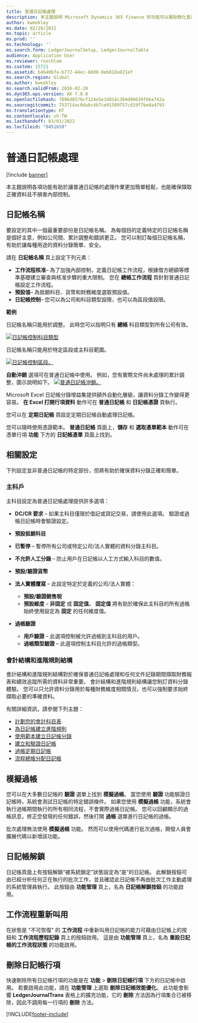 ```yaml
---
title: 普通日記帳處理
description: 本主題說明 Microsoft Dynamics 365 Finance 的功能可以幫助簡化普通日記帳的處理作業，也可以幫助確保擷取正確資料且不損害內部控制。
author: kweekley
ms.date: 02/28/2022
ms.topic: article
ms.prod: ''
ms.technology: ''
ms.search.form: LedgerJournalSetup, LedgerJournalTable
audience: Application User
ms.reviewer: roschlom
ms.custom: 15721
ms.assetid: b4b406fa-b772-44ec-8dd8-8eb818a921ef
ms.search.region: Global
ms.author: kweekley
ms.search.validFrom: 2016-02-28
ms.dyn365.ops.version: AX 7.0.0
ms.openlocfilehash: 7096d8576cf124e5e1d814c360d96639f66a742a
ms.sourcegitcommit: 753714ac0dabc4b7ce91509757cd19f7be4a4793
ms.translationtype: HT
ms.contentlocale: zh-TW
ms.lasthandoff: 03/01/2022
ms.locfileid: "8451659"
---
```

# <a name="general-journal-processing"></a>普通日記帳處理

[!include [banner](../includes/banner.md)]

本主題說明各項功能有助於讓普通日記帳的處理作業更加簡單輕鬆，也能確保擷取正確資料且不損害內部控制。  

## <a name="journal-names"></a>日記帳名稱

要設定的其中一個最重要部份是日記帳名稱。 為每個目的定義特定的日記帳名稱是個好主意，例如公司間、累計調整和錯誤更正。 您可以制訂每個日記帳名稱，有助於讓每種用途的資料分錄簡單、安全。 

請在 **日記帳名稱** 頁上設定下列元素：

-   **工作流程核准**– 為了加強內部控制，定義日記帳工作流程，根據借方總額等標準基礎建立審查與核准步驟的重大限制。 您在 **總帳工作流程** 頁針對普通日記帳設定工作流程。
-   **預設值**– 為抵銷科目、貨幣和財務維度選取預設值。
-   **日記帳控制**– 您可以為公司和科目類型設限，也可以為區段值設限。 

**範例**

日記帳名稱只能用於調整。 此時您可以指明只有 **總帳** 科目類型對所有公司有效。 

[![日記帳控制科目類型](./media/journal-control-account-types1.png)](./media/journal-control-account-types1.png)

日記帳名稱只能用於特定區段或主科目範圍。 

[![日記帳控制區段。](./media/journal-control-segment1.png)](./media/journal-control-segment1.png)

**自動沖銷** 選項可在普通日記帳中使用。 例如，您有實際文件尚未處理的累計調整，圖示說明如下。
[![普通日記帳沖銷。](./media/general-journal-reversing1.png)](./media/general-journal-reversing1.png) 

Microsoft Excel 日記帳分錄增益集提供額外自動化層級，讓資料分錄工作變得更容易。 **在 Excel 打開行項資料** 動作可在 **普通日記帳** 和 **日記帳憑證** 頁執行。 

您可以在 **定期日記帳** 頁設定定期日記帳自動處理日記帳。 

您可以隨時使用憑證範本。 **普通日記帳** 頁面上，**儲存** 和 **選取憑單範本** 動作可在憑單行項 **功能** 下方的  **日記帳憑單** 頁面上找到。

## <a name="related-setup"></a>相關設定
下列設定並非普通日記帳的特定部份，但將有助於確保資料分錄正確和簡單。

### <a name="main-account"></a>主科戶

主科目設定為普通日記帳處理提供許多選項：

-   **DC/CR 要求** – 如果主科目僅限於借記或貸記交易，請使用此選項。 驗證或過帳日記帳時會驗證設定。

-   **預設抵銷科目**
-   **已暫停** – 暫停所有公司或特定公司/法人實體的資料分錄主科目。
-   **不允許人工分錄** – 防止用戶在日記帳以人工方式輸入科目的數值。
-   **預設/驗證貨幣**
-   **法人實體覆寫** – 此設定特定於定義的公司/法人實體：
    -   **預設/驗證銷售稅**
    -   **預設維度** – **非固定** 或 **固定值**。 **固定值** 將有助於確保此主科目的所有過帳始終使用設定為 **固定** 的任何維度值。
-   **過帳驗證**
    -   **用戶驗證** – 此選項控制被允許過帳到主科目的用戶。
    -   **過帳類型驗證** – 此選項控制主科目允許的過帳類型。

### <a name="accounting-structures-and-advanced-rules-structures"></a>會計結構和進階規則結構

會計結構和進階規則結構對於確保普通日記帳處理和任何文件記錄期間擷取財務報表和績效追蹤所需的資料非常重要。 會計結構和進階規則結構讓您制訂資料分錄體驗。 您可以只允許資料分錄用於每種財務維度相關情況，也可以強制要求始終擷取必要的準確資料。

有關詳細資訊，請參閱下列主題：
- [計劃您的會計科目表](plan-chart-of-accounts.md) 
- [為日記帳建立進階規則](tasks/create-advanced-rules-journals.md)
- [使用範本建立日記帳分錄](tasks/create-journal-entry-template.md)
- [建立和驗證日記帳](tasks/create-validate-journals.md)
- [過帳定期日記帳](tasks/post-periodic-journals.md)
- [流程總帳分配日記帳](tasks/process-ledger-allocation-journal.md)

## <a name="simulate-posting"></a>模擬過帳
您可以在大多數日記帳的 **驗證** 選單上找到 **模擬過帳**。 當您使用 **驗證** 功能驗證日記帳時，系統會測試日記帳的特定錯誤條件。 如果您使用 **模擬過帳** 功能，系統會執行過帳期間執行的所有相同流程，不會實際過帳日記帳。 您可以回顧顯示的過帳訊息，修正您發現的任何錯誤，然後打開 **過帳** 選單進行日記帳的過帳。 

批次處理無法使用 **模擬過帳** 功能。 然而可以使用代碼進行批次過帳，開發人員會擴展代碼以新增該功能。  

## <a name="journal-unlock"></a>日記帳解鎖
日記帳頁面上有按鈕解鎖“被系統鎖定”狀態設定為“是”的日記帳。 此解鎖按鈕可由已經分析任何正在執行的批次工作，並且確認此日記帳不再由批次工作主動處理的系統管理員執行。 此按鈕由 **功能管理** 頁上，名為 **日記帳解鎖按鈕** 的功能啟用。 

## <a name="workflow-recall"></a>工作流程重新叫用 
在狀態是 "不可恢復" 的 **工作流程** 中重新叫用日記帳的能力可藉由日記帳上的按鈕和 **工作流程歷程記錄** 頁上的按鈕啟用。 這是由 **功能管理** 頁上，名為 **重設日記帳的工作流程狀態** 的功能啟用。

## <a name="delete-journal-lines"></a>刪除日記帳行項
快速刪除所有日記帳行項的功能是在 **功能** > **刪除日記帳行項** 下方的日記帳中啟用。 若要啟用此功能，請在 **功能管理** 上選取 **刪除日記帳效能優化**。 此功能會影響 **LedgerJournalTrans** 表格上的擴充功能，它的 **刪除** 方法因為行項集合已被移除，因此不調用每一行項的 **刪除** 方法。 


[!INCLUDE[footer-include](../../includes/footer-banner.md)]
